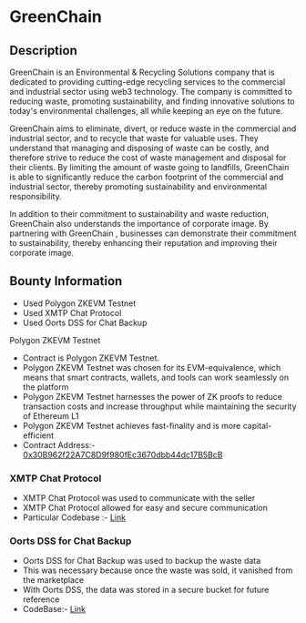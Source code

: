 # GreenChain
## Description
GreenChain is an Environmental & Recycling Solutions company that is dedicated to providing cutting-edge recycling services to the commercial and industrial sector using web3 technology. The company is committed to reducing waste, promoting sustainability, and finding innovative solutions to today's environmental challenges, all while keeping an eye on the future.

GreenChain aims to eliminate, divert, or reduce waste in the commercial and industrial sector, and to recycle that waste for valuable uses. They understand that managing and disposing of waste can be costly, and therefore strive to reduce the cost of waste management and disposal for their clients. By limiting the amount of waste going to landfills, GreenChain is able to significantly reduce the carbon footprint of the commercial and industrial sector, thereby promoting sustainability and environmental responsibility.

In addition to their commitment to sustainability and waste reduction, GreenChain also understands the importance of corporate image. By partnering with GreenChain , businesses can demonstrate their commitment to sustainability, thereby enhancing their reputation and improving their corporate image.

## Bounty Information
*  Used Polygon ZKEVM Testnet
*  Used XMTP Chat Protocol
*  Used Oorts DSS for Chat Backup

Polygon ZKEVM Testnet
* Contract is Polygon ZKEVM Testnet.
* Polygon ZKEVM Testnet was chosen for its EVM-equivalence, which means that smart contracts, wallets, and tools can work seamlessly on the platform
* Polygon ZKEVM Testnet harnesses the power of ZK proofs to reduce transaction costs and increase throughput while maintaining the security of Ethereum L1
* Polygon ZKEVM Testnet achieves fast-finality and is more capital-efficient
* Contract Address:- [0x30B962f22A7C8D9f980fEc3670dbb44dc17B5BcB](https://testnet-zkevm.polygonscan.com/address/0x30B962f22A7C8D9f980fEc3670dbb44dc17B5BcB)
### XMTP Chat Protocol
* XMTP Chat Protocol was used to communicate with the seller
* XMTP Chat Protocol allowed for easy and secure communication
* Particular Codebase :- [Link](https://github.com/sambitsargam/GreenChain/tree/main/GreenChain-Chat)
### Oorts DSS for Chat Backup
* Oorts DSS for Chat Backup was used to backup the waste data
* This was necessary because once the waste was sold, it vanished from the marketplace
* With Oorts DSS, the data was stored in a secure bucket for future reference
* CodeBase:- [Link](https://github.com/sambitsargam/GreenChain/blob/c853e39025a9b89a3f18d17f4fd8e1aa2f68ac9f/src/components/Sender.jsx#L31)
